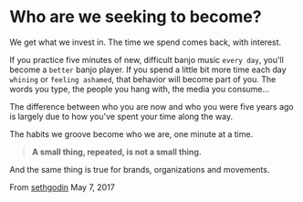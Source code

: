 # Who are we seeking to become?

We get what we invest in. The time we spend comes back, with interest.

If you practice five minutes of new, difficult banjo music `every day`, you'll become a `better` banjo player. If you spend a little bit more time each day `whining` or `feeling ashamed`, that behavior will become part of you. The words you type, the people you hang with, the media you consume...

The difference between who you are now and who you were five years ago is largely due to how you've spent your time along the way.

The habits we groove become who we are, one minute at a time. 

> **A small thing, repeated, is not a small thing.**

And the same thing is true for brands, organizations and movements.

From [sethgodin](http://sethgodin.typepad.com/seths_blog/2017/04/who-are-we-seeking-to-become.html)
May 7, 2017
